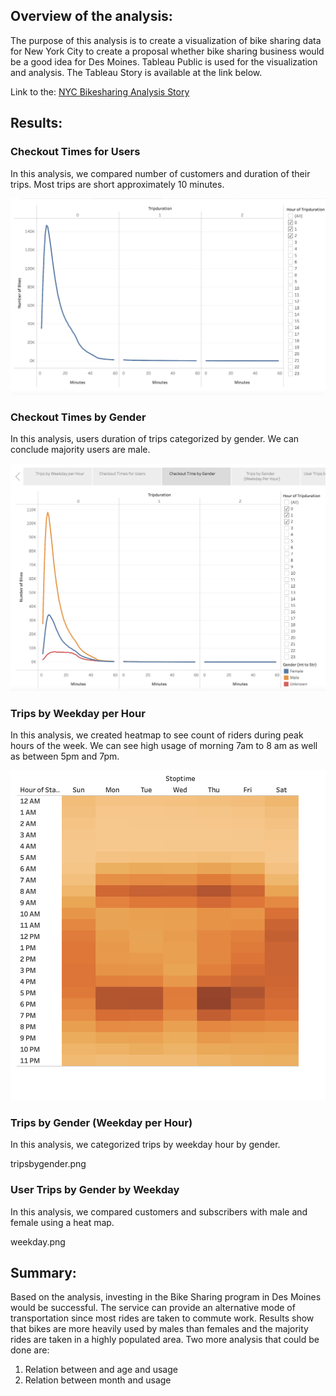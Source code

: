 
## Overview of the analysis:
 
The purpose of this analysis is to create a visualization of bike sharing data for New York City to create a proposal whether bike sharing business would be a good idea for Des Moines.
Tableau Public is used for the visualization and analysis. The Tableau Story is available at the link below.

Link to the: [NYC Bikesharing Analysis Story](https://public.tableau.com/app/profile/tesa3667/viz/NYCBikesharingAnalysis/NYCBikesharingAnalysis?publish=yes)

## Results:


 ### Checkout Times for Users
 
In this analysis, we compared number of customers and duration of their trips. Most trips are short approximately 10 minutes. 
 

![checkoutTime.png](images/checkoutTime.png)

 ### Checkout Times by Gender
 
In this analysis, users duration of trips categorized by gender. We can conclude majority users are male. 

![gender.png](images/gender.png)


### Trips by Weekday per Hour
In this analysis, we created heatmap to see count of riders during peak hours of the week. We can see high usage of morning 7am to 8 am as well as between 5pm and 7pm. 

![weekdayperhr.png](images/weekdayperhr.png)

### Trips by Gender (Weekday per Hour)
In this analysis, we categorized trips by weekday hour by gender.

tripsbygender.png
### User Trips by Gender by Weekday
In this analysis, we compared customers and subscribers with male and female using a heat map. 

weekday.png



## Summary: 
Based on the analysis, investing in the Bike Sharing program in Des Moines would be successful. The service can provide an alternative mode of transportation since most rides are taken to commute work. Results show that bikes are more heavily used by males than females and the majority rides are taken in a highly populated area. 
Two more analysis that could be done are:
1.	Relation between and age and usage
2.	Relation between month and usage
